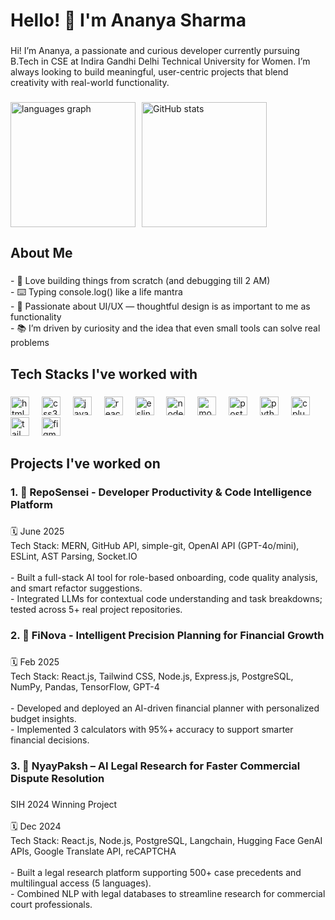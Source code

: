 <h1 align="left">Hello! 👋 I'm Ananya Sharma</h1>

###

<p align="left">Hi! I’m Ananya, a passionate and curious developer currently pursuing B.Tech in CSE at Indira Gandhi Delhi Technical University for Women. I’m always looking to build meaningful, user-centric projects that blend creativity with real-world functionality.</p>

###

<div style="display: flex; align-items: flex-start; gap: 10px;">
  <img src="https://github-readme-stats.vercel.app/api/top-langs?username=ananya-sh30&locale=en&hide_title=false&layout=compact&card_width=320&langs_count=5&theme=dracula&hide_border=false&order=2" height="200" alt="languages graph" />
  
  <img src="https://github-readme-stats.vercel.app/api?username=ananya-sh30&show_icons=true&theme=dracula&hide_border=false&locale=en&hide_rank=true" height="200" alt="GitHub stats" />
</div>

###

<h2 align="left">About Me</h2>

###

<p align="left">- 🧠 Love building things from scratch (and debugging till 2 AM)<br>- ⌨️ Typing console.log() like a life mantra<br>- 🎨 Passionate about UI/UX — thoughtful design is as important to me as functionality<br>- 📚 I’m driven by curiosity and the idea that even small tools can solve real problems</p>

###

<h2 align="left">Tech Stacks I've worked with</h2>

###

<div align="left">
  <img src="https://cdn.jsdelivr.net/gh/devicons/devicon/icons/html5/html5-original.svg" height="30" alt="html5 logo"  />
  <img width="12" />
  <img src="https://cdn.jsdelivr.net/gh/devicons/devicon/icons/css3/css3-original.svg" height="30" alt="css3 logo"  />
  <img width="12" />
  <img src="https://cdn.jsdelivr.net/gh/devicons/devicon/icons/javascript/javascript-original.svg" height="30" alt="javascript logo"  />
  <img width="12" />
  <img src="https://cdn.jsdelivr.net/gh/devicons/devicon/icons/react/react-original.svg" height="30" alt="react logo"  />
  <img width="12" />
  <img src="https://cdn.jsdelivr.net/gh/devicons/devicon/icons/eslint/eslint-original.svg" height="30" alt="eslint logo"  />
  <img width="12" />
  <img src="https://cdn.jsdelivr.net/gh/devicons/devicon/icons/nodejs/nodejs-original.svg" height="30" alt="nodejs logo"  />
  <img width="12" />
  <img src="https://cdn.jsdelivr.net/gh/devicons/devicon/icons/mongodb/mongodb-original.svg" height="30" alt="mongodb logo"  />
  <img width="12" />
  <img src="https://cdn.jsdelivr.net/gh/devicons/devicon/icons/postgresql/postgresql-original.svg" height="30" alt="postgresql logo"  />
  <img width="12" />
  <img src="https://cdn.jsdelivr.net/gh/devicons/devicon/icons/python/python-original.svg" height="30" alt="python logo"  />
  <img width="12" />
  <img src="https://cdn.jsdelivr.net/gh/devicons/devicon/icons/cplusplus/cplusplus-original.svg" height="30" alt="cplusplus logo"  />
  <img width="12" />
  <img src="https://cdn.jsdelivr.net/gh/devicons/devicon/icons/tailwindcss/tailwindcss-original-wordmark.svg" height="30" alt="tailwindcss logo"  />
  <img width="12" />
  <img src="https://cdn.jsdelivr.net/gh/devicons/devicon/icons/figma/figma-original.svg" height="30" alt="figma logo"  />
</div>

###

<h2 align="left">Projects I've worked on</h2>

###

<h3 align="left">1. 📁  RepoSensei - Developer Productivity & Code Intelligence Platform</h3>

###

<p align="left">🗓️ June 2025<br>Tech Stack: MERN, GitHub API, simple-git, OpenAI API (GPT-4o/mini), ESLint, AST Parsing, Socket.IO<br><br>- Built a full-stack AI tool for role-based onboarding, code quality analysis, and smart refactor suggestions.<br>- Integrated LLMs for contextual code understanding and task breakdowns; tested across 5+ real project repositories.</p>

###

<h3 align="left">2. 📁  FiNova - Intelligent Precision Planning for Financial Growth</h3>

###

<p align="left">🗓️ Feb 2025<br>Tech Stack: React.js, Tailwind CSS, Node.js, Express.js, PostgreSQL, NumPy, Pandas, TensorFlow, GPT-4<br><br>- Developed and deployed an AI-driven financial planner with personalized budget insights.<br>- Implemented 3 calculators with 95%+ accuracy to support smarter financial decisions.</p>

###

<h3 align="left">3. 📁  NyayPaksh –  AI Legal Research for Faster Commercial Dispute Resolution</h3>

###

<p align="left">SIH 2024 Winning Project<br><br>🗓️ Dec 2024<br>Tech Stack: React.js, Node.js, PostgreSQL, Langchain, Hugging Face GenAI APIs, Google Translate API, reCAPTCHA<br><br>- Built a legal research platform supporting 500+ case precedents and multilingual access (5 languages).<br>- Combined NLP with legal databases to streamline research for commercial court professionals.</p>

###
